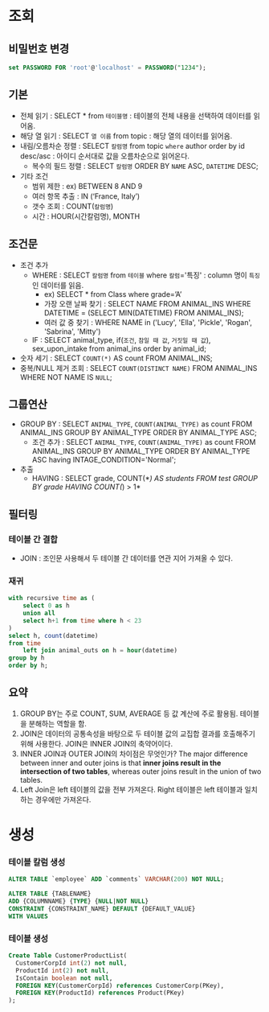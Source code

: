 # 조회

## 비밀번호 변경

```sql
set PASSWORD FOR 'root'@'localhost' = PASSWORD("1234");
```

## 기본

- 전체 읽기 : SELECT \* from `테이블명` : 테이블의 전체 내용을 선택하여 데이터를 읽어옴.
- 해당 열 읽기 : SELECT `열 이름` from topic : 해당 열의 데이터를 읽어옴.
- 내림/오름차순 정렬 : SELECT `칼럼명` from topic `where` author order by id desc/asc : 아이디 순서대로 값을 오름차순으로 읽어온다.
  - 복수의 필드 정렬 : SELECT `칼럼명` ORDER BY `NAME` ASC, `DATETIME` DESC;
- 기타 조건
  - 범위 제한 : ex) BETWEEN 8 AND 9
  - 여러 항목 추출 : IN (‘France, Italy’)
  - 갯수 조회 : COUNT(`칼럼명`)
  - 시간 : HOUR(시간칼럼명), MONTH

## 조건문

- 조건 추가
  - WHERE : SELECT `칼럼명` from `테이블` where `칼럼`='특징' : column 명이 `특징`인 데이터를 읽음.
    - ex) SELECT \* from Class where grade=’A’
    - 가장 오랜 날짜 찾기 : SELECT NAME FROM ANIMAL_INS WHERE DATETIME = (SELECT MIN(DATETIME) FROM ANIMAL_INS);
    - 여러 값 중 찾기 : WHERE NAME in ('Lucy', 'Ella', 'Pickle', 'Rogan', 'Sabrina', 'Mitty')
  - IF : SELECT animal_type, if(`조건`, `참일 때 값`, `거짓일 때 값`), sex_upon_intake from animal_ins order by animal_id;
- 숫자 세기 : SELECT `COUNT(*)` AS count FROM ANIMAL_INS;
- 중복/NULL 제거 조회 : SELECT `COUNT(DISTINCT NAME)` FROM ANIMAL_INS WHERE NOT NAME IS `NULL`;

## 그룹연산

- GROUP BY : SELECT `ANIMAL_TYPE`, `COUNT(ANIMAL_TYPE)` as count FROM ANIMAL_INS GROUP BY ANIMAL_TYPE ORDER BY ANIMAL_TYPE ASC;
  - 조건 추가 : SELECT `ANIMAL_TYPE`, `COUNT(ANIMAL_TYPE)` as count FROM ANIMAL_INS GROUP BY ANIMAL_TYPE ORDER BY ANIMAL_TYPE ASC having INTAGE_CONDITION='Normal';
- 추출
  - HAVING : SELECT grade, COUNT(\*_) AS students FROM test GROUP BY grade HAVING COUNT(_) > 1\*

## 필터링

### 테이블 간 결합

- JOIN : 조인문 사용해서 두 테이블 간 데이터를 연관 지어 가져올 수 있다.

### 재귀

```sql
with recursive time as (
    select 0 as h
    union all
    select h+1 from time where h < 23
)
select h, count(datetime)
from time
    left join animal_outs on h = hour(datetime)
group by h
order by h;
```

## 요약

1. GROUP BY는 주로 COUNT, SUM, AVERAGE 등 값 계산에 주로 활용됨. 테이블을 분해하는 역할을 함.
2. JOIN은 데이터의 공통속성을 바탕으로 두 테이블 값의 교집합 결과를 호출해주기 위해 사용한다. JOIN은 INNER JOIN의 축약어이다.
3. INNER JOIN과 OUTER JOIN의 차이점은 무엇인가? The major difference between inner and outer joins is that **inner joins result in the intersection of two tables**, whereas outer joins result in the union of two tables.
4. Left Join은 left 테이블의 값을 전부 가져온다. Right 테이블은 left 테이블과 일치하는 경우에만 가져온다.

# 생성

### 테이블 칼럼 생성

```sql
ALTER TABLE `employee` ADD `comments` VARCHAR(200) NOT NULL;

ALTER TABLE {TABLENAME}
ADD {COLUMNNAME} {TYPE} {NULL|NOT NULL}
CONSTRAINT {CONSTRAINT_NAME} DEFAULT {DEFAULT_VALUE}
WITH VALUES
```

### 테이블 생성

```sql
Create Table CustomerProductList(
  CustomerCorpId int(2) not null,
  ProductId int(2) not null,
  IsContain boolean not null,
  FOREIGN KEY(CustomerCorpId) references CustomerCorp(PKey),
  FOREIGN KEY(ProductId) references Product(PKey)
);
```
